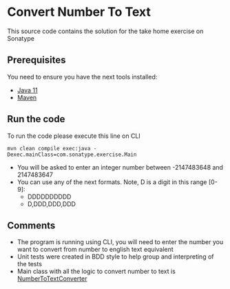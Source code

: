 # Convert Number To Text
This source code contains the solution for the take home exercise on Sonatype

## Prerequisites
You need to ensure you have the next tools installed: 
* [Java 11](https://www.oracle.com/java/technologies/javase-jdk11-downloads.html)
* [Maven](https://maven.apache.org/)

## Run the code
To run the code please execute this line on CLI

```shell
mvn clean compile exec:java -Dexec.mainClass=com.sonatype.exercise.Main
```
* You will be asked to enter an integer number between  -2147483648 and 2147483647
* You can use any of the next formats. Note, D is a digit in this range [0-9]:
    * DDDDDDDDDD
    * D,DDD,DDD,DDD

## Comments
* The program is running using CLI, you will need to enter the number you want to convert from number to english text equivalent
* Unit tests were created in BDD style to help group and interpreting of the tests
* Main class with all the logic to convert number to text is [NumberToTextConverter](https://github.com/hectorhuol/sonatype-take-home-excercise/blob/main/src/main/java/com/sonatype/exercise/converter/NumberToTextConverter.java)